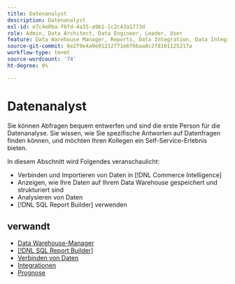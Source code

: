 ```yaml
---
title: Datenanalyst
description: Datenanalyst
exl-id: e7c4e0ba-f8fd-4a35-a9b1-1c2c43a1773d
role: Admin, Data Architect, Data Engineer, Leader, User
feature: Data Warehouse Manager, Reports, Data Integration, Data Integration
source-git-commit: 6e2f9e4a9e91212771e6f6baa8c2f8101125217a
workflow-type: tm+mt
source-wordcount: '74'
ht-degree: 0%

---
```


# Datenanalyst

Sie können Abfragen bequem entwerfen und sind die erste Person für die Datenanalyse. Sie wissen, wie Sie spezifische Antworten auf Datenfragen finden können, und möchten Ihren Kollegen ein Self-Service-Erlebnis bieten.

In diesem Abschnitt wird Folgendes veranschaulicht:
* Verbinden und Importieren von Daten in [!DNL Commerce Intelligence]
* Anzeigen, wie Ihre Daten auf Ihrem Data Warehouse gespeichert und strukturiert sind
* Analysieren von Daten
* [!DNL SQL Report Builder] verwenden

## verwandt

* [Data Warehouse-Manager](../mbi/data-analyst/data-warehouse-mgr/tour-dwm.md)
* [[!DNL SQL Report Builder]](data-analyst/dev-reports/sql-rpt-bldr.md)
* [Verbinden von Daten](../mbi/data-analyst/importing-data/connecting-data/connecting-data.md)
* [Integrationen](../mbi/data-analyst/importing-data/integrations/magento.md)
* [Prognose](../mbi/data-analyst/analysis/forecasting.md)
